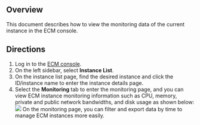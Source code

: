 ## Overview

This document describes how to view the monitoring data of the current instance in the ECM console.

## Directions

1. Log in to the [ECM console](https://console.cloud.tencent.com/ecm/overview).
2. On the left sidebar, select **Instance List**.
3. On the instance list page, find the desired instance and click the ID/instance name to enter the instance details page. 
4. Select the **Monitoring** tab to enter the monitoring page, and you can view ECM instance monitoring information such as CPU, memory, private and public network bandwidths, and disk usage as shown below:
![](https://qcloudimg.tencent-cloud.cn/raw/c3ead7af392e8315788f67ee85a92c83.png)
On the monitoring page, you can filter and export data by time to manage ECM instances more easily.
